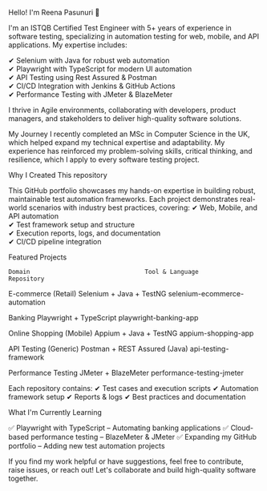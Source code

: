 Hello! I'm Reena Pasunuri 👋

I'm an ISTQB Certified Test Engineer with 5+ years of experience in software testing, specializing in automation testing for web, mobile, and API applications. My expertise includes:

✔ Selenium with Java for robust web automation  
✔ Playwright with TypeScript for modern UI automation  
✔ API Testing using Rest Assured & Postman  
✔ CI/CD Integration with Jenkins & GitHub Actions  
✔ Performance Testing with JMeter & BlazeMeter

I thrive in Agile environments, collaborating with developers, product managers, and stakeholders to deliver high-quality software solutions.


My Journey
I recently completed an MSc in Computer Science in the UK, which helped expand my technical expertise and adaptability. My experience has reinforced my problem-solving skills, critical thinking, and resilience, which I apply to every software testing project.


Why I Created This repository

This GitHub portfolio showcases my hands-on expertise in building robust, maintainable test automation frameworks. Each project demonstrates real-world scenarios with industry best practices, covering:
✔ Web, Mobile, and API automation  
✔ Test framework setup and structure  
✔ Execution reports, logs, and documentation  
✔ CI/CD pipeline integration  


Featured Projects

    Domain                                Tool & Language                               Repository

E-commerce (Retail)                  Selenium + Java + TestNG                    selenium-ecommerce-automation

Banking                              Playwright + TypeScript                     playwright-banking-app

Online Shopping (Mobile)             Appium + Java + TestNG                      appium-shopping-app

API Testing (Generic)                Postman + REST Assured (Java)               api-testing-framework

Performance Testing                  JMeter + BlazeMeter                         performance-testing-jmeter


Each repository contains:
✔ Test cases and execution scripts
✔ Automation framework setup
✔ Reports & logs
✔ Best practices and documentation

What I'm Currently Learning

✅ Playwright with TypeScript – Automating banking applications
✅ Cloud-based performance testing – BlazeMeter & JMeter
✅ Expanding my GitHub portfolio – Adding new test automation projects

If you find my work helpful or have suggestions, feel free to contribute, raise issues, or reach out! 
Let's collaborate and build high-quality software together. 

